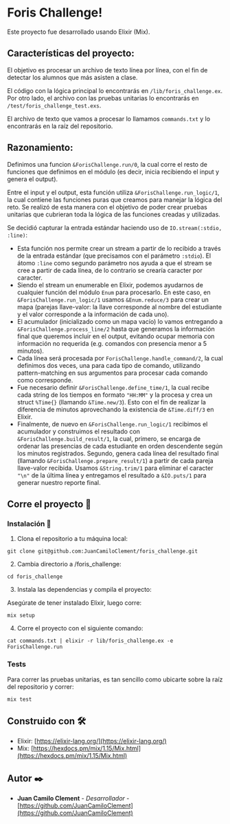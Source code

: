 # Foris Challenge!

Este proyecto fue desarrollado usando Elixir (Mix).

## Características del proyecto:

El objetivo es procesar un archivo de texto línea por línea, con el fin de detectar los alumnos que más asisten a clase.

El código con la lógica principal lo encontrarás en `/lib/foris_challenge.ex`. Por otro lado, el archivo con las pruebas unitarias lo encontrarás en `/test/foris_challenge_test.exs`.

El archivo de texto que vamos a procesar lo llamamos `commands.txt` y lo encontrarás en la raíz del repositorio.

## Razonamiento:

Definimos una funcion `&ForisChallenge.run/0`, la cual corre el resto de funciones que definimos en el módulo (es decir, inicia recibiendo el input y genera el output).

Entre el input y el output, esta función utiliza `&ForisChallenge.run_logic/1`, la cual contiene las funciones puras que creamos para manejar la lógica del reto. Se realizó de esta manera con el objetivo de poder crear pruebas unitarias que cubrieran toda la lógica de las funciones creadas y utilizadas.

Se decidió capturar la entrada estándar haciendo uso de `IO.stream(:stdio, :line)`:
- Esta función nos permite crear un stream a partir de lo recibido a través de la entrada estándar (que precisamos con el parámetro `:stdio`). El átomo `:line` como segundo parámetro nos ayuda a que el stream se cree a partir de cada línea, de lo contrario se crearía caracter por caracter.
- Siendo el stream un enumerable en Elixir, podemos ayudarnos de cualquier función del módulo `Enum` para procesarlo. En este caso, en `&ForisChallenge.run_logic/1` usamos `&Enum.reduce/3` para crear un mapa (parejas llave-valor: la llave corresponde al nombre del estudiante y el valor corresponde a la información de cada uno).
- El acumulador (inicializado como un mapa vacío) lo vamos entregando a `&ForisChallenge.process_line/2` hasta que generamos la información final que queremos incluir en el output, evitando ocupar memoria con información no requerida (e.g. comandos con presencia menor a 5 minutos).
- Cada línea será procesada por `ForisChallenge.handle_command/2`, la cual definimos dos veces, una para cada tipo de comando, utilizando pattern-matching en sus argumentos para procesar cada comando como corresponde.
- Fue necesario definir `&ForisChallenge.define_time/1`, la cual recibe cada string de los tiempos en formato `"HH:MM"` y la procesa y crea un struct `%Time{}` (llamando `&Time.new/3`). Esto con el fin de realizar la diferencia de minutos aprovechando la existencia de `&Time.diff/3` en Elixir.
- Finalmente, de nuevo en `&ForisChallenge.run_logic/1` recibimos el acumulador y construimos el resultado con `&ForisChallenge.build_result/1`, la cual, primero, se encarga de ordenar las presencias de cada estudiante en orden descendente según los minutos registrados. Segundo, genera cada línea del resultado final (llamando `&ForisChallenge.prepare_result/1`) a partir de cada pareja llave-valor recibida. Usamos `&String.trim/1` para eliminar el caracter `"\n"` de la última línea y entregamos el resultado a `&IO.puts/1` para generar nuestro reporte final.

## Corre el proyecto 🚀

### Instalación 🔧

1. Clona el repositorio a tu máquina local: 
```
git clone git@github.com:JuanCamiloClement/foris_challenge.git
```

2. Cambia directorio a /foris_challenge:
```
cd foris_challenge
```

3. Instala las dependencias y compila el proyecto:

Asegúrate de tener instalado Elixir, luego corre:
```
mix setup
```

4. Corre el proyecto con el siguiente comando:
```
cat commands.txt | elixir -r lib/foris_challenge.ex -e ForisChallenge.run
```

### Tests

Para correr las pruebas unitarias, es tan sencillo como ubicarte sobre la raíz del repositorio y correr:
```
mix test
```

## Construido con 🛠️

- Elixir: [https://elixir-lang.org/](https://elixir-lang.org/)
- Mix: [https://hexdocs.pm/mix/1.15/Mix.html](https://hexdocs.pm/mix/1.15/Mix.html)

## Autor ✒️

- **Juan Camilo Clement** - _Desarrollador_ - [https://github.com/JuanCamiloClement](https://github.com/JuanCamiloClement)